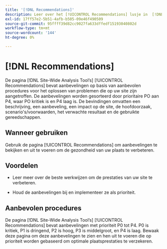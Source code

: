 ```yaml
---
title: '[!DNL Recommendations]'
description: Leer over het [!UICONTROL Recommendations] lusje in  [!DNL Site-Wide Analysis Tool], wanneer om het, zijn voordelen, en beste praktijken te gebruiken.
exl-id: 17ff57e2-5b51-4afb-b505-09e46f490509
source-git-commit: 95ffff39d82cc9027fa633dffedf15193040802d
workflow-type: tm+mt
source-wordcount: '144'
ht-degree: 0%

---
```


# [!DNL Recommendations]

De pagina [!DNL Site-Wide Analysis Tool’s] [!UICONTROL Recommendations] bevat aanbevelingen op basis van aanbevolen procedures voor het oplossen van problemen die op uw site zijn aangetroffen. De aanbevelingen worden gesorteerd door prioritaire PO aan P4, waar PO kritiek is en P4 laag is. De bevindingen omvatten een beschrijving, een aanbeveling, een impact op de site, de hoofdoorzaak, scenario&#39;s/voorwaarden, het verwachte resultaat en de gebruikte gereedschappen.

## Wanneer gebruiken

Gebruik de pagina [!UICONTROL Recommendations] om aanbevelingen te bekijken en uit te voeren om de gezondheid van uw plaats te verbeteren.

## Voordelen

* Leer meer over de beste werkwijzen om de prestaties van uw site te verbeteren.

* Houd de aanbevelingen bij en implementeer ze als prioriteit.

## Aanbevolen procedures

De pagina [!DNL Site-Wide Analysis Tool’s] [!UICONTROL Recommendations] bevat aanbevelingen met prioriteit P0 tot P4. P0 is kritiek, P1 is dringend, P2 is hoog, P3 is middelgroot, en P4 is laag. Bewaak deze pagina om deze aanbevelingen te zien en hen uit te voeren die op prioriteit worden gebaseerd om optimale plaatsprestaties te verzekeren.
